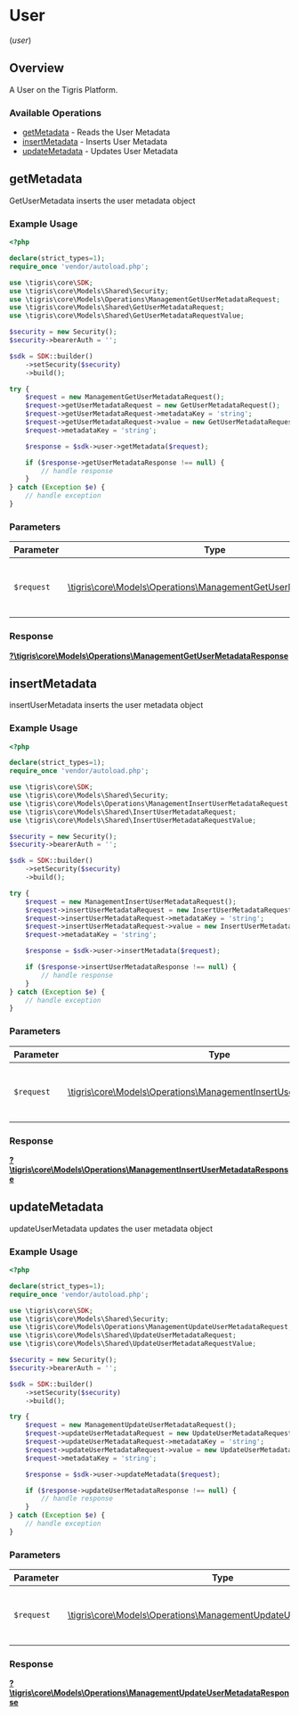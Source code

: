 # User
(*user*)

## Overview

A User on the Tigris Platform.

### Available Operations

* [getMetadata](#getmetadata) - Reads the User Metadata
* [insertMetadata](#insertmetadata) - Inserts User Metadata
* [updateMetadata](#updatemetadata) - Updates User Metadata

## getMetadata

GetUserMetadata inserts the user metadata object

### Example Usage

```php
<?php

declare(strict_types=1);
require_once 'vendor/autoload.php';

use \tigris\core\SDK;
use \tigris\core\Models\Shared\Security;
use \tigris\core\Models\Operations\ManagementGetUserMetadataRequest;
use \tigris\core\Models\Shared\GetUserMetadataRequest;
use \tigris\core\Models\Shared\GetUserMetadataRequestValue;

$security = new Security();
$security->bearerAuth = '';

$sdk = SDK::builder()
    ->setSecurity($security)
    ->build();

try {
    $request = new ManagementGetUserMetadataRequest();
    $request->getUserMetadataRequest = new GetUserMetadataRequest();
    $request->getUserMetadataRequest->metadataKey = 'string';
    $request->getUserMetadataRequest->value = new GetUserMetadataRequestValue();
    $request->metadataKey = 'string';

    $response = $sdk->user->getMetadata($request);

    if ($response->getUserMetadataResponse !== null) {
        // handle response
    }
} catch (Exception $e) {
    // handle exception
}
```

### Parameters

| Parameter                                                                                                                      | Type                                                                                                                           | Required                                                                                                                       | Description                                                                                                                    |
| ------------------------------------------------------------------------------------------------------------------------------ | ------------------------------------------------------------------------------------------------------------------------------ | ------------------------------------------------------------------------------------------------------------------------------ | ------------------------------------------------------------------------------------------------------------------------------ |
| `$request`                                                                                                                     | [\tigris\core\Models\Operations\ManagementGetUserMetadataRequest](../../models/operations/ManagementGetUserMetadataRequest.md) | :heavy_check_mark:                                                                                                             | The request object to use for the request.                                                                                     |


### Response

**[?\tigris\core\Models\Operations\ManagementGetUserMetadataResponse](../../models/operations/ManagementGetUserMetadataResponse.md)**


## insertMetadata

insertUserMetadata inserts the user metadata object

### Example Usage

```php
<?php

declare(strict_types=1);
require_once 'vendor/autoload.php';

use \tigris\core\SDK;
use \tigris\core\Models\Shared\Security;
use \tigris\core\Models\Operations\ManagementInsertUserMetadataRequest;
use \tigris\core\Models\Shared\InsertUserMetadataRequest;
use \tigris\core\Models\Shared\InsertUserMetadataRequestValue;

$security = new Security();
$security->bearerAuth = '';

$sdk = SDK::builder()
    ->setSecurity($security)
    ->build();

try {
    $request = new ManagementInsertUserMetadataRequest();
    $request->insertUserMetadataRequest = new InsertUserMetadataRequest();
    $request->insertUserMetadataRequest->metadataKey = 'string';
    $request->insertUserMetadataRequest->value = new InsertUserMetadataRequestValue();
    $request->metadataKey = 'string';

    $response = $sdk->user->insertMetadata($request);

    if ($response->insertUserMetadataResponse !== null) {
        // handle response
    }
} catch (Exception $e) {
    // handle exception
}
```

### Parameters

| Parameter                                                                                                                            | Type                                                                                                                                 | Required                                                                                                                             | Description                                                                                                                          |
| ------------------------------------------------------------------------------------------------------------------------------------ | ------------------------------------------------------------------------------------------------------------------------------------ | ------------------------------------------------------------------------------------------------------------------------------------ | ------------------------------------------------------------------------------------------------------------------------------------ |
| `$request`                                                                                                                           | [\tigris\core\Models\Operations\ManagementInsertUserMetadataRequest](../../models/operations/ManagementInsertUserMetadataRequest.md) | :heavy_check_mark:                                                                                                                   | The request object to use for the request.                                                                                           |


### Response

**[?\tigris\core\Models\Operations\ManagementInsertUserMetadataResponse](../../models/operations/ManagementInsertUserMetadataResponse.md)**


## updateMetadata

updateUserMetadata updates the user metadata object

### Example Usage

```php
<?php

declare(strict_types=1);
require_once 'vendor/autoload.php';

use \tigris\core\SDK;
use \tigris\core\Models\Shared\Security;
use \tigris\core\Models\Operations\ManagementUpdateUserMetadataRequest;
use \tigris\core\Models\Shared\UpdateUserMetadataRequest;
use \tigris\core\Models\Shared\UpdateUserMetadataRequestValue;

$security = new Security();
$security->bearerAuth = '';

$sdk = SDK::builder()
    ->setSecurity($security)
    ->build();

try {
    $request = new ManagementUpdateUserMetadataRequest();
    $request->updateUserMetadataRequest = new UpdateUserMetadataRequest();
    $request->updateUserMetadataRequest->metadataKey = 'string';
    $request->updateUserMetadataRequest->value = new UpdateUserMetadataRequestValue();
    $request->metadataKey = 'string';

    $response = $sdk->user->updateMetadata($request);

    if ($response->updateUserMetadataResponse !== null) {
        // handle response
    }
} catch (Exception $e) {
    // handle exception
}
```

### Parameters

| Parameter                                                                                                                            | Type                                                                                                                                 | Required                                                                                                                             | Description                                                                                                                          |
| ------------------------------------------------------------------------------------------------------------------------------------ | ------------------------------------------------------------------------------------------------------------------------------------ | ------------------------------------------------------------------------------------------------------------------------------------ | ------------------------------------------------------------------------------------------------------------------------------------ |
| `$request`                                                                                                                           | [\tigris\core\Models\Operations\ManagementUpdateUserMetadataRequest](../../models/operations/ManagementUpdateUserMetadataRequest.md) | :heavy_check_mark:                                                                                                                   | The request object to use for the request.                                                                                           |


### Response

**[?\tigris\core\Models\Operations\ManagementUpdateUserMetadataResponse](../../models/operations/ManagementUpdateUserMetadataResponse.md)**

